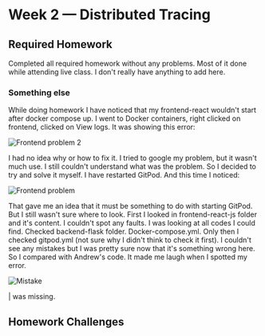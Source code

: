 # Week 2 — Distributed Tracing

## Required Homework

Completed all required homework without any problems. Most of it done while attending live class. I don't really have anything to add here.

### Something else

While doing homework I have noticed that my frontend-react wouldn't start after docker compose up. I went to Docker containers, right clicked on frontend, clicked on View logs. It was showing this error:

![Frontend problem 2](https://user-images.githubusercontent.com/124433076/222892907-0fa8dbff-4e24-450d-a1bb-f0c44480edf3.png)

I had no idea why or how to fix it. I tried to google my problem, but it wasn't much use. I still couldn't understand what was the problem. So I decided to try and solve it myself. I have restarted GitPod. And this time I noticed:

![Frontend problem](https://user-images.githubusercontent.com/124433076/222893605-2aa289e4-6071-4162-bdde-1b950fc87e77.png)

That gave me an idea that it must be something to do with starting GitPod. But I still wasn't sure where to look. First I looked in frontend-react-js folder and it's content. I couldn't spot any faults. I was looking at all codes I could find. Checked backend-flask folder. Docker-compose.yml. Only then I checked gitpod.yml (not sure why I didn't think to check it first). I couldn't see any mistakes but I was pretty sure now that it's something wrong here. So I compared with Andrew's code. It made me laugh when I spotted my error.

![Mistake](https://user-images.githubusercontent.com/124433076/222894052-1c6f7fbd-aced-4c37-85dd-dd1c1dab94a7.png)

| was missing.


## Homework Challenges 

